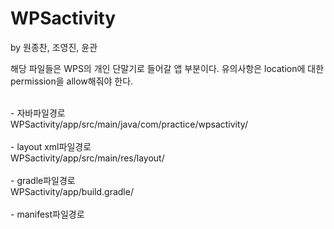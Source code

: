 # WPSactivity
by 원종찬, 조영진, 윤관

해당 파일들은 WPS의 개인 단말기로 들어갈 앱 부분이다.
유의사항은 location에 대한 permission을 allow해줘야 한다.

<br> - 자바파일경로<br>
WPSactivity/app/src/main/java/com/practice/wpsactivity/<br>
<br> - layout xml파일경로<br>
WPSactivity/app/src/main/res/layout/<br>
<br> - gradle파일경로<br>
WPSactivity/app/build.gradle/<br>
<br> - manifest파일경로<br>
<br>
